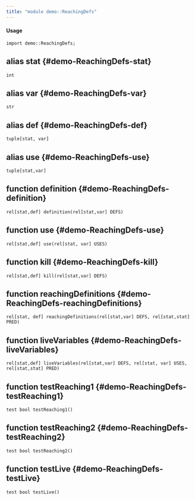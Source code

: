 ```yaml
---
title: "module demo::ReachingDefs"
---
```


#### Usage

`import demo::ReachingDefs;`


## alias stat {#demo-ReachingDefs-stat}

```rascal
int

```

## alias var {#demo-ReachingDefs-var}

```rascal
str

```

## alias def {#demo-ReachingDefs-def}

```rascal
tuple[stat, var]

```

## alias use {#demo-ReachingDefs-use}

```rascal
tuple[stat,var]

```

## function definition {#demo-ReachingDefs-definition}

```rascal
rel[stat,def] definition(rel[stat,var] DEFS)

```

## function use {#demo-ReachingDefs-use}

```rascal
rel[stat,def] use(rel[stat, var] USES)

```

## function kill {#demo-ReachingDefs-kill}

```rascal
rel[stat,def] kill(rel[stat,var] DEFS)

```

## function reachingDefinitions {#demo-ReachingDefs-reachingDefinitions}

```rascal
rel[stat, def] reachingDefinitions(rel[stat,var] DEFS, rel[stat,stat] PRED)

```

## function liveVariables {#demo-ReachingDefs-liveVariables}

```rascal
rel[stat,def] liveVariables(rel[stat,var] DEFS, rel[stat, var] USES, rel[stat,stat] PRED)

```

## function testReaching1 {#demo-ReachingDefs-testReaching1}

```rascal
test bool testReaching1()

```

## function testReaching2 {#demo-ReachingDefs-testReaching2}

```rascal
test bool testReaching2()

```

## function testLive {#demo-ReachingDefs-testLive}

```rascal
test bool testLive()

```

